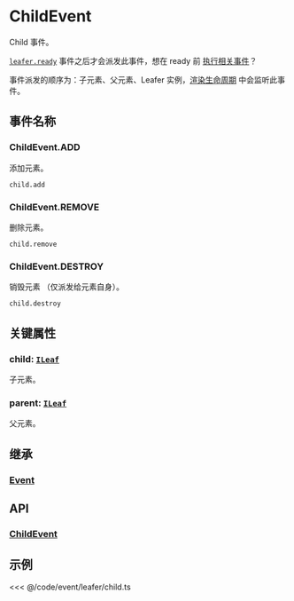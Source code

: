 # ChildEvent

Child 事件。

[`leafer.ready`](./Leafer.md) 事件之后才会派发此事件，想在 ready 前 [执行相关事件](/reference/property/layer.md#waitparent)？

事件派发的顺序为：子元素、父元素、Leafer 实例，[渲染生命周期](/guide/life/render.md) 中会监听此事件。

## 事件名称

### ChildEvent.ADD

添加元素。

`child.add`

### ChildEvent.REMOVE

删除元素。

`child.remove`

### ChildEvent.DESTROY

销毁元素 （仅派发给元素自身）。

`child.destroy`

## 关键属性

### child: [`ILeaf`](/api/interfaces/ILeaf.md)

子元素。

### parent: [`ILeaf`](/api/interfaces/ILeaf.md)

父元素。

## 继承

### [Event](./Event.md)

## API

### [ChildEvent](/api/classes/ChildEvent.md)

## 示例

<<< @/code/event/leafer/child.ts

